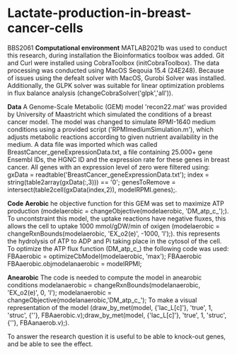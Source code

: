 # Lactate-production-in-breast-cancer-cells
BBS2061 
**Computational environment**
MATLAB2021b was used to conduct this research, during installation the Bioinformatics toolbox was added. Git and Curl were installed using CobraToolbox (initCobraToolbox). The data processing was conducted using MacOS Seqouia 15.4 (24E248). Because of issues using the defealt solver with MacOS, Gurobi Solver was installed. Additionally, the GLPK solver was suitable for linear optimization problems in flux balance analysis (changeCobraSolver('glpk','all')). 

**Data**
A Genome-Scale Metabolic (GEM) model 'recon22.mat' was provided by University of Maastricht which simulated the conditions of a breast cancer model. The model was changed to simulate RPMI-1640 medium conditions using a provided script ('RPMImediumSimulation.m'), which adjusts metabolic reactions according to given nutrient availability in the medium. A data file was imported which was called BreastCancer_geneExpressionData.txt, a file containing 25.000+ gene Ensembl IDs, the HGNC ID and the expression rate for these genes in breast cancer. All genes with an expression level of zero were filtered using:
gxData = readtable('BreastCancer_geneExpressionData.txt');
index = string(table2array(gxData(:,3))) == '0';
genesToRemove = intersect(table2cell(gxData(index,2)), modelRPMI.genes);.

**Code**
**Aerobic**
he objective function for this GEM was set to maximize ATP production (modelaerobic = changeObjective(modelaerobic, 'DM_atp_c_');). To uncontstraint this model, the uptake reactions have negative fluxes, this allows the cell to uptake 1000 mmol/gDW/min of oxigen (modelaerobic = changeRxnBounds(modelaerobic, 'EX_o2(e)', -1000, 'l');). this represents the hydrolysis of ATP to ADP and Pi taking place in the cytosol of the cell. 
To optimize the ATP flux function (DM_atp_c_) the following code was used:
FBAaerobic = optimizeCbModel(modelaerobic, 'max');
FBAaerobic
FBAaerobic.objmodelanaerobic = modelRPMI;

**Anearobic**
The code is needed to compute the model in anearobic conditions 
modelanaerobic = changeRxnBounds(modelanaerobic, 'EX_o2(e)', 0, 'l');
modelanaerobic = changeObjective(modelanaerobic,'DM_atp_c_');
To make a visual representation of the model (draw_by_met(model, {'lac_L[c]'}, 'true', 1, 'struc', {''}, FBAaerobic.v);draw_by_met(model, {'lac_L[c]'}, 'true', 1, 'struc', {''}, FBAanaerob.v);).

To answer the research question it is useful to be able to knock-out genes, and be able to see the effect. 





